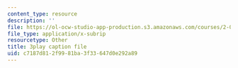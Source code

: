 ```yaml
---
content_type: resource
description: ''
file: https://ol-ocw-studio-app-production.s3.amazonaws.com/courses/2-003sc-engineering-dynamics-fall-2011/c7187d812f9981ba3f33647d0e292a89_wERH7LtoUuE.srt
file_type: application/x-subrip
resourcetype: Other
title: 3play caption file
uid: c7187d81-2f99-81ba-3f33-647d0e292a89
---
```

